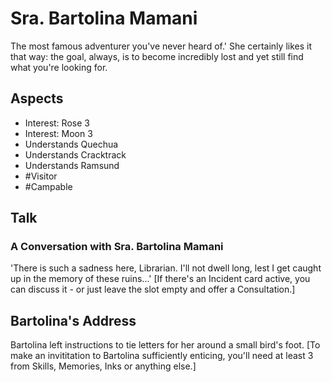# Sra. Bartolina Mamani
The most famous adventurer you've never heard of.' She certainly likes it that way: the goal, always, is to become incredibly lost and yet still find what you're looking for. 
## Aspects
- Interest: Rose 3
- Interest: Moon 3
- Understands Quechua
- Understands Cracktrack
- Understands Ramsund
- #Visitor
- #Campable
## Talk
### A Conversation with Sra. Bartolina Mamani
'There is such a sadness here, Librarian. I'll not dwell long, lest I get caught up in the memory of these ruins...'  \[If there's an Incident card active, you can discuss it - or just leave the slot empty and offer a Consultation.]
## Bartolina's Address
Bartolina left instructions to tie letters for her around a small bird's foot. \[To make an invititation to Bartolina sufficiently enticing, you'll need at least 3 <sprite name=rose> from Skills, Memories, Inks or anything else.]